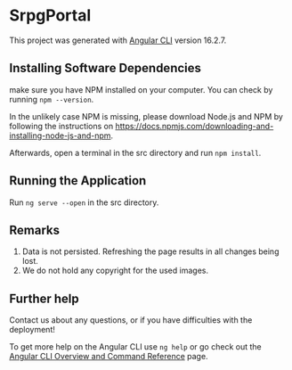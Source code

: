 # SrpgPortal

This project was generated with [Angular CLI](https://github.com/angular/angular-cli) version 16.2.7.

## Installing Software Dependencies

make sure you have NPM installed on your computer. You can check by running `npm --version`.

In the unlikely case NPM is missing, please download Node.js and NPM by following the instructions on https://docs.npmjs.com/downloading-and-installing-node-js-and-npm.

Afterwards, open a terminal in the src directory and run `npm install`.

## Running the Application

Run `ng serve --open` in the src directory. 

## Remarks

1. Data is not persisted. Refreshing the page results in all changes being lost.
2. We do not hold any copyright for the used images.

## Further help

Contact us about any questions, or if you have difficulties with the deployment!

To get more help on the Angular CLI use `ng help` or go check out the [Angular CLI Overview and Command Reference](https://angular.io/cli) page.
